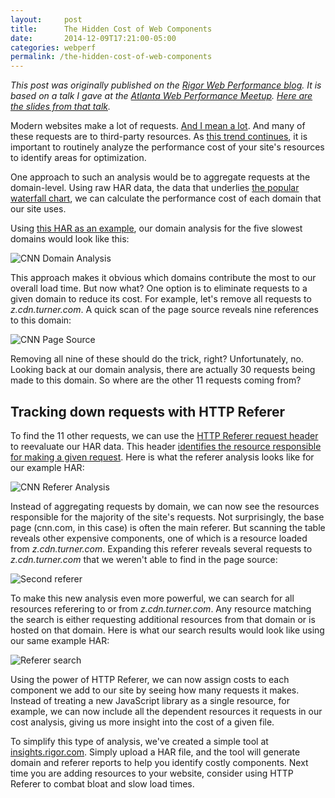 ```yaml
---
layout:     post
title:      The Hidden Cost of Web Components
date:       2014-12-09T17:21:00-05:00
categories: webperf
permalink: /the-hidden-cost-of-web-components
---
```

_This post was originally published on the [Rigor Web Performance blog](http://rigor.com/blog/2014/12/hidden-costs-web-components). It is based on a talk I gave at the [Atlanta Web Performance Meetup](http://www.meetup.com/Atlanta-Web-Performance-Group/). [Here are the slides from that talk](http://www.slideshare.net/kconarro14/the-hidden-cost-of-web-components-atl-web-performance-meetup)._

Modern websites make a lot of requests. [And I mean a lot](http://httparchive.org/interesting.php#reqTotal). And many of these requests are to third-party resources. As [this trend continues](http://httparchive.org/trends.php#bytesTotal&amp;amp;reqTotal), it is important to routinely analyze the performance cost of your site's resources to identify areas for optimization.

One approach to such an analysis would be to aggregate requests at the domain-level. Using raw HAR data, the data that underlies [the popular waterfall chart](http://www.softwareishard.com/blog/har-viewer/), we can calculate the performance cost of each domain that our site uses.

Using [this HAR as an example](http://insights.rigor.com/example.har), our domain analysis for the five slowest domains would look like this:

![CNN Domain Analysis](http://rigor.com/wp-content/uploads/2014/11/screenshot-2014-11-26-at-1.38.31-PM-e1417027172979.png)

This approach makes it obvious which domains contribute the most to our overall load time. But now what? One option is to eliminate requests to a given domain to reduce its cost. For example, let's remove all requests to _z.cdn.turner.com_. A quick scan of the page source reveals nine references to this domain:

![CNN Page Source](https://docs.google.com/a/rigor.com/uc?id=0B4OqDVTQ1tMPQ1d3WmFYZHRNT3c)

Removing all nine of these should do the trick, right? Unfortunately, no. Looking back at our domain analysis, there are actually 30 requests being made to this domain. So where are the other 11 requests coming from?

## Tracking down requests with HTTP Referer

To find the 11 other requests, we can use the [HTTP Referer request header](http://en.wikipedia.org/wiki/HTTP_referer) to reevaluate our HAR data. This header [identifies the resource responsible for making a given request](http://www.w3.org/Protocols/rfc2616/rfc2616-sec14.html#sec14.36). Here is what the referer analysis looks like for our example HAR:

![CNN Referer Analysis](https://docs.google.com/a/rigor.com/uc?id=0B4OqDVTQ1tMPTU5GVUFMcFE2LTg)

Instead of aggregating requests by domain, we can now see the resources responsible for the majority of the site's requests. Not surprisingly, the base page (cnn.com, in this case) is often the main referer. But scanning the table reveals other expensive components, one of which is a resource loaded from _z.cdn.turner.com_. Expanding this referer reveals several requests to _z.cdn.turner.com_ that we weren't able to find in the page source:

![Second referer](https://docs.google.com/a/rigor.com/uc?id=0B4OqDVTQ1tMPN2R2TjZNSWcwQnc)

To make this new analysis even more powerful, we can search for all resources referering to or from _z.cdn.turner.com_. Any resource matching the search is either requesting additional resources from that domain or is hosted on that domain. Here is what our search results would look like using our same example HAR:

![Referer search](https://docs.google.com/a/rigor.com/uc?id=0B4OqDVTQ1tMPVHVBN0JjX2cxWms)

Using the power of HTTP Referer, we can now assign costs to each component we add to our site by seeing how many requests it makes. Instead of treating a new JavaScript library as a single resource, for example, we can now include all the dependent resources it requests in our cost analysis, giving us more insight into the cost of a given file.

To simplify this type of analysis, we've created a simple tool at [insights.rigor.com](http://insights.rigor.com). Simply upload a HAR file, and the tool will generate domain and referer reports to help you identify costly components. Next time you are adding resources to your website, consider using HTTP Referer to combat bloat and slow load times.
